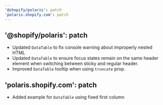 ```yaml
---
'@shopify/polaris': patch
'polaris.shopify.com': patch
---
```


## '@shopify/polaris': patch

- Updated `DataTable` to fix console warning about improperly nested HTML
- Updated `DataTable` to ensure focus states remain on the same header element when switching between sticky and regular header.
- Improved `DataTable` tooltip when using `truncate` prop.

## 'polaris.shopify.com': patch

- Added example for `DataTable` using fixed first column
